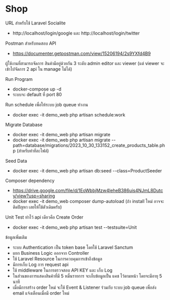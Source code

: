 # Shop

URL สำหรับใช้ Laravel Socialite
- http://localhost/login/google และ http://localhost/login/twitter

Postman สำหรับทดสอบ API
- https://documenter.getpostman.com/view/15206194/2s9YXfd4B9

ผู้ใช้งานที่สามารถจัดการ สินค้ามีอยู่ด้วยกัน 3 ระดับ admin editor และ viewer (แต่ viewer จะเข้าไปจัดการ 2 api ใน manage ไม่ได้)

Run Program
- docker-compose up -d
- ระบบจะ default ที่ port 80

Run schedule เพื่อให้ระบบ job queue ทำงาน
- docker exec -it demo_web php artisan schedule:work

Migrate Database
- docker exec -it demo_web php artisan migrate
- docker exec -it demo_web php artisan migrate --path=database/migrations/2023_10_30_133152_create_products_table.php (สำหรับทำทีละไฟล์)

Seed Data
- docker exec -it demo_web php artisan db:seed --class=ProductSeeder

Composer dependency
- https://drive.google.com/file/d/1EoWbbjMzw4leheB386uis4NJmL8Dutcy/view?usp=sharing
- docker exec -it demo_web composer dump-autoload (ถ้า install ใหม่ อาจจะติดปัญหา เลยให้ใช้ตัวเดิมครับ)

Unit Test ทำไว้ api เดียวคือ Create Order
- docker exec -it demo_web php artisan test --testsuite=Unit

ข้อมูลเพิ่มเติม
- ระบบ Authentication เป็น token base โดยใช้ Laravel Sanctum
- แยก Business Logic ออกจาก Controller
- ใช้ Laravel Resource ในการควบคุมการเข้าถึงข้อมูล
- มีการเก็บ Log การ request api
- ใช้ middleware ในการตรวจสอบ API KEY และ เก็บ Log
- ในส่วนของการแสดงสินค้าที่มี 5 หมื่นรายการ จะเก็บข้อมูลเป็น แคช ไว้ตามหน้า โดยจะมีอายุ 5 นาที
- เมื่อมีการสร้าง order ใหม่ จะใช้ Event & Listener ร่วมกับ ระบบ job queue เพื่อส่ง email แจ้งเตือนเมื่อมี order ใหม่
